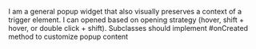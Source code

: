 I am a general popup widget that also visually preserves a context of a trigger element.I can opened based on opening strategy (hover, shift + hover, or double click + shift).Subclasses should implement #onCreated method to customize popup content